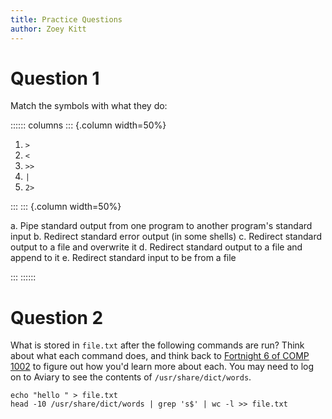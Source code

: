 ```yaml
---
title: Practice Questions
author: Zoey Kitt
---
```


Question 1
==========

Match the symbols with what they do:

:::::: columns
::: {.column width=50%}

1. `>`
2. `<`
3. `>>`
4. `|`
5. `2>`

:::
::: {.column width=50%}

a. Pipe standard output from one program to another program's standard input
b. Redirect standard error output (in some shells)
c. Redirect standard output to a file and overwrite it
d. Redirect standard output to a file and append to it
e. Redirect standard input to be from a file

:::
::::::

Question 2
==========

What is stored in `file.txt` after the following commands are run? Think about
what each command does, and think back to [Fortnight 6 of COMP 1002] to figure out
how you'd learn more about each. You may need to log on to Aviary to see the
contents of `/usr/share/dict/words`.

```shell
echo "hello " > file.txt
head -10 /usr/share/dict/words | grep 's$' | wc -l >> file.txt
```

[Fortnight 6 of COMP 1002]:
https://toolsntechniques.ca/topic06/topic-2.html
